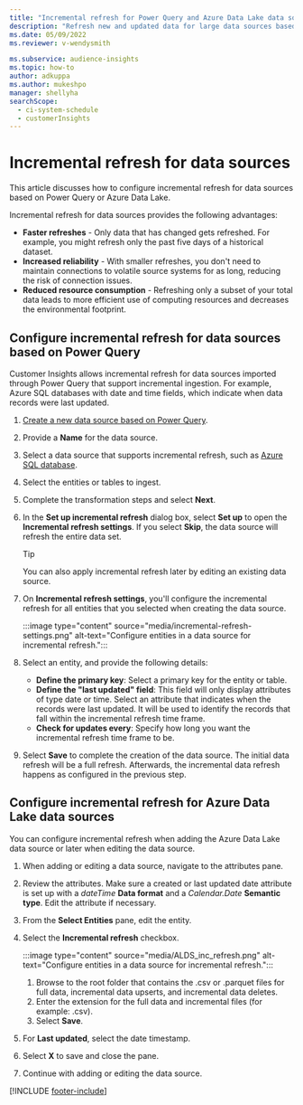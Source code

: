 ```yaml
---
title: "Incremental refresh for Power Query and Azure Data Lake data sources"
description: "Refresh new and updated data for large data sources based on Power Query or Azure data lake data sources."
ms.date: 05/09/2022
ms.reviewer: v-wendysmith

ms.subservice: audience-insights
ms.topic: how-to
author: adkuppa
ms.author: mukeshpo
manager: shellyha
searchScope: 
  - ci-system-schedule
  - customerInsights
---
```


# Incremental refresh for data sources

This article discusses how to configure incremental refresh for data sources based on Power Query or Azure Data Lake.

Incremental refresh for data sources provides the following advantages:

- **Faster refreshes** - Only data that has changed gets refreshed. For example, you might refresh only the past five days of a historical dataset.
- **Increased reliability** - With smaller refreshes, you don't need to maintain connections to volatile source systems for as long, reducing the risk of connection issues.
- **Reduced resource consumption** - Refreshing only a subset of your total data leads to more efficient use of computing resources and decreases the environmental footprint.

## Configure incremental refresh for data sources based on Power Query

Customer Insights allows incremental refresh for data sources imported through Power Query that support incremental ingestion. For example, Azure SQL databases with date and time fields, which indicate when data records were last updated.

1. [Create a new data source based on Power Query](connect-power-query.md).

1. Provide a **Name** for the data source.

1. Select a data source that supports incremental refresh, such as [Azure SQL database](/power-query/connectors/azuresqldatabase).

1. Select the entities or tables to ingest.

1. Complete the transformation steps and select **Next**.

1. In the **Set up incremental refresh** dialog box, select **Set up** to open the **Incremental refresh settings**. If you select **Skip**, the data source will refresh the entire data set.
   > [!TIP]
   > You can also apply incremental refresh later by editing an existing data source.

1. On **Incremental refresh settings**, you'll configure the incremental refresh for all entities that you selected when creating the data source.

   :::image type="content" source="media/incremental-refresh-settings.png" alt-text="Configure entities in a data source for incremental refresh.":::

1. Select an entity, and provide the following details:

   - **Define the primary key**: Select a primary key for the entity or table.
   - **Define the "last updated" field**: This field will only display attributes of type date or time. Select an attribute that indicates when the records were last updated. It will be used to identify the records that fall within the incremental refresh time frame.
   - **Check for updates every**: Specify how long you want the incremental refresh time frame to be.

1. Select **Save** to complete the creation of the data source. The initial data refresh will be a full refresh. Afterwards, the incremental data refresh happens as configured in the previous step.

## Configure incremental refresh for Azure Data Lake data sources

You can configure incremental refresh when adding the Azure Data Lake data source or later when editing the data source.

1. When adding or editing a data source, navigate to the attributes pane.

1. Review the attributes. Make sure a created or last updated date attribute is set up with a *dateTime* **Data format** and a *Calendar.Date* **Semantic type**. Edit the attribute if necessary.

1. From the **Select Entities** pane, edit the entity.

1. Select the **Incremental refresh** checkbox.

   :::image type="content" source="media/ALDS_inc_refresh.png" alt-text="Configure entities in a data source for incremental refresh.":::
   
   1. Browse to the root folder that contains the .csv or .parquet files for full data, incremental data upserts, and incremental data deletes.
   1. Enter the extension for the full data and incremental files (for example: \.csv).
   1. Select **Save**.

1. For **Last updated**, select the date timestamp.

1. Select **X** to save and close the pane.

1. Continue with adding or editing the data source.

[!INCLUDE [footer-include](includes/footer-banner.md)]
